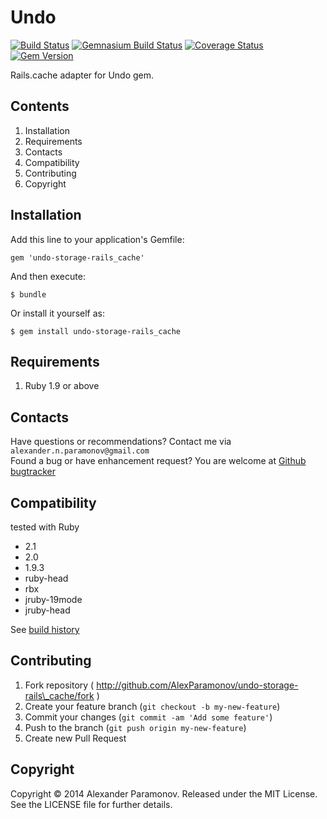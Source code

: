 Undo
==========
[![Build Status](https://travis-ci.org/AlexParamonov/undo-storage-rails_cache.png?branch=master)](https://travis-ci.org/AlexParamonov/undo-storage-rails_cache)
[![Gemnasium Build Status](https://gemnasium.com/AlexParamonov/undo-storage-rails_cache.png)](http://gemnasium.com/AlexParamonov/undo-storage-rails_cache)
[![Coverage Status](https://coveralls.io/repos/AlexParamonov/undo-storage-rails_cache/badge.png?branch=master)](https://coveralls.io/r/AlexParamonov/undo-storage-rails_cache?branch=master)
[![Gem Version](https://badge.fury.io/rb/undo-storage-rails_cache.png)](http://badge.fury.io/rb/undo-storage-rails_cache)

Rails.cache adapter for Undo gem.

Contents
---------
1. Installation
1. Requirements
1. Contacts
1. Compatibility
1. Contributing
1. Copyright

Installation
------------

Add this line to your application's Gemfile:

    gem 'undo-storage-rails_cache'

And then execute:

    $ bundle

Or install it yourself as:

    $ gem install undo-storage-rails_cache

Requirements
------------
1. Ruby 1.9 or above

Contacts
-------------
Have questions or recommendations? Contact me via `alexander.n.paramonov@gmail.com`  
Found a bug or have enhancement request? You are welcome at [Github bugtracker](https://github.com/AlexParamonov/undo-storage-rails_cache/issues)


Compatibility
-------------
tested with Ruby

* 2.1
* 2.0
* 1.9.3
* ruby-head
* rbx
* jruby-19mode
* jruby-head

See [build history](http://travis-ci.org/#!/AlexParamonov/undo-storage-rails_cache/builds)


## Contributing

1. Fork repository ( http://github.com/AlexParamonov/undo-storage-rails\_cache/fork )
2. Create your feature branch (`git checkout -b my-new-feature`)
3. Commit your changes (`git commit -am 'Add some feature'`)
4. Push to the branch (`git push origin my-new-feature`)
5. Create new Pull Request

Copyright
---------
Copyright © 2014 Alexander Paramonov.
Released under the MIT License. See the LICENSE file for further details.
